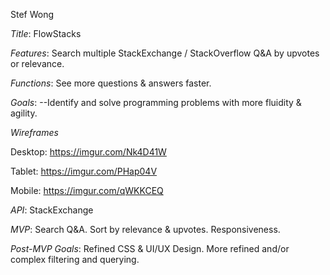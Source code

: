 Stef Wong

*Title*:
FlowStacks

*Features*:
Search multiple StackExchange / StackOverflow Q&A by upvotes or relevance.

*Functions*:
See more questions & answers faster.

*Goals*:
--Identify and solve programming problems with more fluidity & agility.

*Wireframes*

Desktop: 
https://imgur.com/Nk4D41W

Tablet: 
https://imgur.com/PHap04V

Mobile: 
https://imgur.com/qWKKCEQ

*API*:
StackExchange

*MVP*:
Search Q&A.
Sort by relevance & upvotes.
Responsiveness.

*Post-MVP Goals*:
Refined CSS & UI/UX Design.
More refined and/or complex filtering and querying.